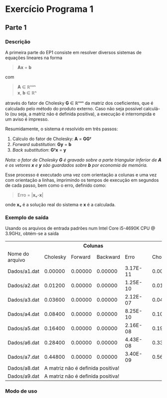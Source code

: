 # Exercício Programa 1
## Parte 1
### Descrição
A primeira parte do EP1 consiste em resolver diversos sistemas de equações lineares na forma

> **Ax** = **b**

com

> **A** ∈ ℝⁿˣⁿ  
> **x**, **b** ∈ ℝⁿ

através do fator de Cholesky **G** ∈ ℝⁿˣⁿ da matriz dos coeficientes,
que é calculado pelo método do produto externo.
Caso não seja possível calculá-lo (ou seja, a matriz não é definida positiva), a execução é
interrompida e um aviso é impresso.

Resumidamente, o sistema é resolvido em três passos:

1. Cálculo do fator de Cholesky: **A** = **GGᵀ**
2. *Forward substitution*: **Gy** = **b**
3. *Back substitution*: **Gᵀx** = **y**


*Nota: o fator de Cholesky **G** é gravado sobre a parte triangular inferior de **A** e os vetores **x** e **y** são guardados sobre **b** por economia de memória.*

Esse processo é executado uma vez com orientação a colunas e uma vez com orientação a linhas, imprimindo os tempos de execução em segundos de cada passo, bem como o erro, definido como:

> Erro = |**xᵥ**-**x**|  

onde **xᵥ** é a solução real do sistema e **x** é a calculada.
### Exemplo de saída
Usando os arquivos de entrada padrões num Intel Core i5-4690K CPU @ 3.9GHz, obtém-se a saída

<table>
  <tr>
    <th></th>
    <th colspan="4">Colunas</th>
    <th></th>
    <th colspan="4">Linhas</th>
  </tr>
  <tr>
    <td>Nome do arquivo</td>
    <td>Cholesky</td>
    <td>Forward</td>
    <td>Backward</td>
    <td>Erro</td>
    <td></td>
    <td>Cholesky</td>
    <td>Forward</td>
    <td>Backward</td>
    <td>Erro</td>
  </tr>
  <tr>
    <td>Dados/a1.dat</td>
    <td>0.00000</td>
    <td>0.00000</td>
    <td>0.00000</td>
    <td>3.17E-11</td>
    <td></td>
    <td>0.00400</td>
    <td>0.00000</td>
    <td>0.00000</td>
    <td>3.17E-11</td>
  </tr>
  <tr>
    <td>Dados/a2.dat</td>
    <td>0.01200</td>
    <td>0.00000</td>
    <td>0.00000</td>
    <td>1.25E-10</td>
    <td></td>
    <td>0.01200</td>
    <td>0.00000</td>
    <td>0.00000</td>
    <td>1.25E-10</td>
  </tr>
  <tr>
    <td>Dados/a3.dat</td>
    <td>0.03600</td>
    <td>0.00000</td>
    <td>0.00000</td>
    <td>2.12E-07</td>
    <td></td>
    <td>0.04400</td>
    <td>0.00000</td>
    <td>0.00000</td>
    <td>2.12E-07</td>
  </tr>
  <tr>
    <td>Dados/a4.dat</td>
    <td>0.08400</td>
    <td>0.00000</td>
    <td>0.00000</td>
    <td>8.25E-10</td>
    <td></td>
    <td>0.10000</td>
    <td>0.00000</td>
    <td>0.00000</td>
    <td>8.25E-10</td>
  </tr>
  <tr>
    <td>Dados/a5.dat</td>
    <td>0.16400</td>
    <td>0.00000</td>
    <td>0.00000</td>
    <td>2.16E-08</td>
    <td></td>
    <td>0.19600</td>
    <td>0.00000</td>
    <td>0.00000</td>
    <td>2.16E-08</td>
  </tr>
  <tr>
    <td>Dados/a6.dat</td>
    <td>0.28400</td>
    <td>0.00000</td>
    <td>0.00000</td>
    <td>4.43E-08</td>
    <td></td>
    <td>0.33200</td>
    <td>0.00000</td>
    <td>0.00000</td>
    <td>4.43E-08</td>
  </tr>
  <tr>
    <td>Dados/a7.dat</td>
    <td>0.44800</td>
    <td>0.00000</td>
    <td>0.00000</td>
    <td>3.40E-09</td>
    <td></td>
    <td>0.56000</td>
    <td>0.00000</td>
    <td>0.00400</td>
    <td>3.40E-09</td>
  </tr>
  <tr>
    <td>Dados/a8.dat</td>
    <td colspan="9">A matriz não é definida positiva!</td>
  </tr>
  <tr>
    <td>Dados/a9.dat</td>
    <td colspan="9">A matriz não é definida positiva!</td>
  </tr>
</table>

### Modo de uso
